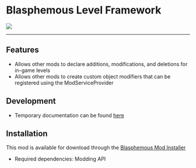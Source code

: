 # Blasphemous Level Framework

<img src="https://img.shields.io/github/downloads/BrandenEK/Blasphemous.Framework.Levels/total?color=39B7C6&style=for-the-badge">

---

## Features
- Allows other mods to declare additions, modifications, and deletions for in-game levels
- Allows other mods to create custom object modifiers that can be registered using the ModServiceProvider

## Development
- Temporary documentation can be found [here](https://github.com/BrandenEK/Blasphemous-Modding-API/blob/main/docs/development/levels.md)

## Installation
This mod is available for download through the [Blasphemous Mod Installer](https://github.com/BrandenEK/Blasphemous.Modding.Installer)
- Required dependencies: Modding API
